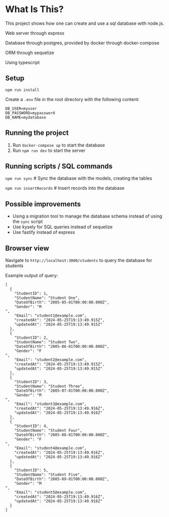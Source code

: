 # What Is This?

This project shows how one can create and use a sql database with node.js.

Web server through express

Database through postgres, provided by docker through docker-compose

ORM through sequelize

Using typescript

## Setup

`npm run install`

Create a `.env` file in the root directory with the following content:

```
DB_USER=myuser
DB_PASSWORD=mypassword
DB_NAME=mydatabase
```

## Running the project

1. Run `docker-compose up` to start the database
2. Run `npm run dev` to start the server

## Running scripts / SQL commands

`npm run sync` # Sync the database with the models, creating the tables

`npm run insertRecords` # Insert records into the database

## Possible improvements

- Using a migration tool to manage the database schema instead of using the `sync` script
- Use kysely for SQL queries instead of sequelize
- Use fastify instead of express

## Browser view

Navigate to `http://localhost:3000/students` to query the database for students

Example output of query:

```
[
  {
    "StudentID": 1,
    "StudentName": "Student One",
    "DateOfBirth": "2005-05-01T00:00:00.000Z",
    "Gender": "M                                                                                                                                                                                                                                                              ",
    "Email": "student1@example.com",
    "createdAt": "2024-05-25T19:13:49.915Z",
    "updatedAt": "2024-05-25T19:13:49.915Z"
  },
  {
    "StudentID": 2,
    "StudentName": "Student Two",
    "DateOfBirth": "2005-06-01T00:00:00.000Z",
    "Gender": "F                                                                                                                                                                                                                                                              ",
    "Email": "student2@example.com",
    "createdAt": "2024-05-25T19:13:49.915Z",
    "updatedAt": "2024-05-25T19:13:49.915Z"
  },
  {
    "StudentID": 3,
    "StudentName": "Student Three",
    "DateOfBirth": "2005-07-01T00:00:00.000Z",
    "Gender": "M                                                                                                                                                                                                                                                              ",
    "Email": "student3@example.com",
    "createdAt": "2024-05-25T19:13:49.916Z",
    "updatedAt": "2024-05-25T19:13:49.916Z"
  },
  {
    "StudentID": 4,
    "StudentName": "Student Four",
    "DateOfBirth": "2005-08-01T00:00:00.000Z",
    "Gender": "F                                                                                                                                                                                                                                                              ",
    "Email": "student4@example.com",
    "createdAt": "2024-05-25T19:13:49.916Z",
    "updatedAt": "2024-05-25T19:13:49.916Z"
  },
  {
    "StudentID": 5,
    "StudentName": "Student Five",
    "DateOfBirth": "2005-09-01T00:00:00.000Z",
    "Gender": "M                                                                                                                                                                                                                                                              ",
    "Email": "student5@example.com",
    "createdAt": "2024-05-25T19:13:49.916Z",
    "updatedAt": "2024-05-25T19:13:49.916Z"
  }
]
```
